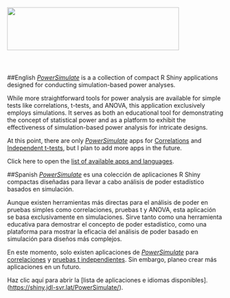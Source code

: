 # <img src="https://githubusercontent.com/JDLeongomez/PowerSimulate_ind_t_EN/master/www/ind_t_eng.svg" align="left" width=400 height=100 alt=""/><br><br><br><br>

##English
[*PowerSimulate*](https://shiny.jdl-svr.lat/PowerSimulate/) is a a collection of compact R Shiny applications designed for conducting simulation-based power analyses.

While more straightforward tools for power analysis are available for simple tests like correlations, t-tests, and ANOVA, this application exclusively employs simulations. It serves as both an educational tool for demonstrating the concept of statistical power and as a platform to exhibit the effectiveness of simulation-based power analysis for intricate designs.

At this point, there are only [*PowerSimulate*](https://shiny.jdl-svr.lat/PowerSimulate/) apps for [Correlations](https://shiny.jdl-svr.lat/PowerSimulate_corr_EN/) and [Independent t-tests](https://shiny.jdl-svr.lat/PowerSimulate_ind_t_EN/), but I plan to add more apps in the future.

Click here to open the [list of available apps and languages](https://shiny.jdl-svr.lat/PowerSimulate/).

##Spanish
[*PowerSimulate*](https://shiny.jdl-svr.lat/PowerSimulate/) es una colección de aplicaciones R Shiny compactas diseñadas para llevar a cabo análisis de poder estadístico basados en simulación.

Aunque existen herramientas más directas para el análisis de poder en pruebas simples como correlaciones, pruebas t y ANOVA, esta aplicación se basa exclusivamente en simulaciones. Sirve tanto como una herramienta educativa para demostrar el concepto de poder estadístico, como una plataforma para mostrar la eficacia del análisis de poder basado en simulación para diseños más complejos.

En este momento, solo existen aplicaciones de [*PowerSimulate*](https://shiny.jdl-svr.lat/PowerSimulate/) para [correlaciones](https://shiny.jdl-svr.lat/PowerSimulate_corr_ES/) y [pruebas t independientes](https://shiny.jdl-svr.lat/PowerSimulate_ind_t_ES/). Sin embargo, planeo crear más aplicaciones en un futuro.

Haz clic aquí para abrir la [lista de aplicaciones e idiomas disponibles].(https://shiny.jdl-svr.lat/PowerSimulate/).

